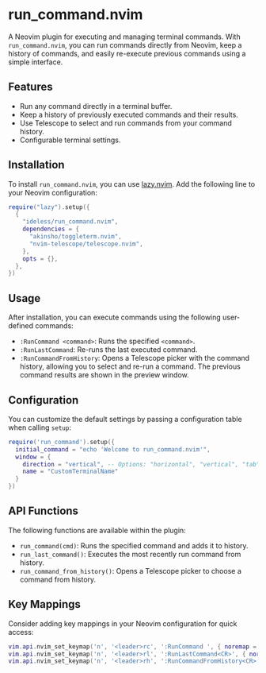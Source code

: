 # run_command.nvim

A Neovim plugin for executing and managing terminal commands. With `run_command.nvim`, you can run commands directly from Neovim, keep a history of commands, and easily re-execute previous commands using a simple interface.

## Features

- Run any command directly in a terminal buffer.
- Keep a history of previously executed commands and their results.
- Use Telescope to select and run commands from your command history.
- Configurable terminal settings.

## Installation

To install `run_command.nvim`, you can use [lazy.nvim](https://github.com/folke/lazy.nvim). Add the following line to your Neovim configuration:

```lua
require("lazy").setup({
  {
    "ideless/run_command.nvim",
    dependencies = {
      "akinsho/toggleterm.nvim",
      "nvim-telescope/telescope.nvim",
    },
    opts = {},
  },
})
```

## Usage

After installation, you can execute commands using the following user-defined commands:

- `:RunCommand <command>`: Runs the specified `<command>`.
- `:RunLastCommand`: Re-runs the last executed command.
- `:RunCommandFromHistory`: Opens a Telescope picker with the command history, allowing you to select and re-run a command. The previous command results are shown in the preview window.

## Configuration

You can customize the default settings by passing a configuration table when calling `setup`:

```lua
require('run_command').setup({
  initial_command = "echo 'Welcome to run_command.nvim'",
  window = {
    direction = "vertical", -- Options: "horizontal", "vertical", "tab"
    name = "CustomTerminalName"
  }
})
```

## API Functions

The following functions are available within the plugin:

- `run_command(cmd)`: Runs the specified command and adds it to history.
- `run_last_command()`: Executes the most recently run command from history.
- `run_command_from_history()`: Opens a Telescope picker to choose a command from history.

## Key Mappings

Consider adding key mappings in your Neovim configuration for quick access:

```lua
vim.api.nvim_set_keymap('n', '<leader>rc', ':RunCommand ', { noremap = true })
vim.api.nvim_set_keymap('n', '<leader>rl', ':RunLastCommand<CR>', { noremap = true })
vim.api.nvim_set_keymap('n', '<leader>rh', ':RunCommandFromHistory<CR>', { noremap = true })
```
